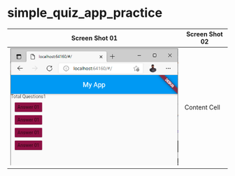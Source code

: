 # simple_quiz_app_practice

Screen Shot 01 | Screen Shot 02
------------- | -------------
![alt text](https://github.com/abdullahwale/new_summer_practice/blob/main/simple_quiz_app_practice/ScreenShots/01.PNG?raw=true)  | Content Cell

